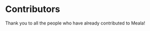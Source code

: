 # Contributors

Thank you to all the people who have already contributed to Meala!

<!-- ALL-CONTRIBUTORS-LIST:START - Do not remove or modify this section -->
<!-- ALL-CONTRIBUTORS-LIST:END -->
